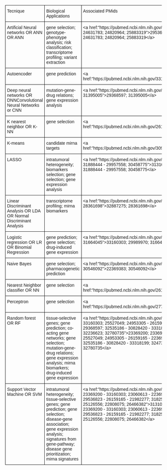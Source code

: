 <style type="text/css">
.tg  {border-collapse:collapse;border-spacing:0;margin:0px auto;}
.tg td{border-color:black;border-style:solid;border-width:1px;font-family:Arial, sans-serif;font-size:14px;
  overflow:hidden;padding:10px 5px;word-break:normal;}
.tg th{border-color:black;border-style:solid;border-width:1px;font-family:Arial, sans-serif;font-size:14px;
  font-weight:normal;overflow:hidden;padding:10px 5px;word-break:normal;}
.tg .tg-0lax{text-align:left;vertical-align:top}
.tg-sort-header::-moz-selection{background:0 0}
.tg-sort-header::selection{background:0 0}.tg-sort-header{cursor:pointer}
.tg-sort-header:after{content:'';float:right;margin-top:7px;border-width:0 5px 5px;border-style:solid;
  border-color:#404040 transparent;visibility:hidden}
.tg-sort-header:hover:after{visibility:visible}
.tg-sort-asc:after,.tg-sort-asc:hover:after,.tg-sort-desc:after{visibility:visible;opacity:.4}
.tg-sort-desc:after{border-bottom:none;border-width:5px 5px 0}@media screen and (max-width: 767px) {.tg {width: auto !important;}.tg col {width: auto !important;}.tg-wrap {overflow-x: auto;-webkit-overflow-scrolling: touch;margin: auto 0px;}}</style>
<div class="tg-wrap"><table id="tg-N02OK" class="tg">
<thead>
  <tr>
    <th class="tg-0lax">Tecnique</th>
    <th class="tg-0lax">Biological Applications</th>
    <th class="tg-0lax">Associated PMids</th>
  </tr>
</thead>
<tbody>
  <tr>
    <td class="tg-0lax">Artificial Neural networks OR ANN OR ANN</td>
    <td class="tg-0lax">gene selection; genotype-phenotype analysis; risk classification; transcriptome profiling; variant extraction</td>
    <td class="tg-0lax">&lt;a href:"https://pubmed.ncbi.nlm.nih.gov/29536823; 32359808; 24631783; 24820964; 25883319"&gt;29536823; 32359808; 24631783; 24820964; 25883319&lt;/a&gt;</td>
  </tr>
  <tr>
    <td class="tg-0lax">Autoencoder</td>
    <td class="tg-0lax">gene prediction</td>
    <td class="tg-0lax">&lt;a href:"https://pubmed.ncbi.nlm.nih.gov/33160303"&gt;33160303&lt;/a&gt;</td>
  </tr>
  <tr>
    <td class="tg-0lax">Deep neural networks OR DNNConvolutional Neural Networks or CNN</td>
    <td class="tg-0lax">mutation-gene-drug relations; gene expression analysis</td>
    <td class="tg-0lax">&lt;a href:"https://pubmed.ncbi.nlm.nih.gov/29368597; 31395005"&gt;29368597; 31395005&lt;/a&gt;</td>
  </tr>
  <tr>
    <td class="tg-0lax">K nearest neighbor OR K-NN</td>
    <td class="tg-0lax">gene selection</td>
    <td class="tg-0lax">&lt;a href:"https://pubmed.ncbi.nlm.nih.gov/26159165"&gt;26159165&lt;/a&gt;</td>
  </tr>
  <tr>
    <td class="tg-0lax">K-means</td>
    <td class="tg-0lax">candidate mirna targets</td>
    <td class="tg-0lax">&lt;a href:"https://pubmed.ncbi.nlm.nih.gov/30973878"&gt;30973878&lt;/a&gt;</td>
  </tr>
  <tr>
    <td class="tg-0lax">LASSO</td>
    <td class="tg-0lax">intratumoral heterogeneity; biomarkers selection; gene selection; gene expression analysis</td>
    <td class="tg-0lax">&lt;a href:"https://pubmed.ncbi.nlm.nih.gov/31310640; 30458775; 31888444 - 29957558; 30458775"&gt;31310640; 30458775; 31888444 - 29957558; 30458775&lt;/a&gt;</td>
  </tr>
  <tr>
    <td class="tg-0lax">Linear Discriminant Analysis OR LDA OR Normal Discriminant Analysis</td>
    <td class="tg-0lax">transcriptome profiling; mirna biomarkers</td>
    <td class="tg-0lax">&lt;a href:"https://pubmed.ncbi.nlm.nih.gov/32887275; 28361698"&gt;32887275; 28361698&lt;/a&gt;</td>
  </tr>
  <tr>
    <td class="tg-0lax">Logistic regression OR LR OR Binomial Regression</td>
    <td class="tg-0lax">gene prediction; gene selection; drug-induced gene expression</td>
    <td class="tg-0lax">&lt;a href:"https://pubmed.ncbi.nlm.nih.gov/33160303; 29989970; 31664045"&gt;33160303; 29989970; 31664045&lt;/a&gt;</td>
  </tr>
  <tr>
    <td class="tg-0lax">Naive Bayes</td>
    <td class="tg-0lax">gene selection; pharmacogenetic prediction</td>
    <td class="tg-0lax">&lt;a href:"https://pubmed.ncbi.nlm.nih.gov/22369383; 30546092"&gt;22369383; 30546092&lt;/a&gt;</td>
  </tr>
  <tr>
    <td class="tg-0lax">Nearest Neighbor classifier OR NN</td>
    <td class="tg-0lax">gene selection</td>
    <td class="tg-0lax">&lt;a href:"https://pubmed.ncbi.nlm.nih.gov/26159165"&gt;26159165&lt;/a&gt;</td>
  </tr>
  <tr>
    <td class="tg-0lax">Perceptron</td>
    <td class="tg-0lax">gene selection</td>
    <td class="tg-0lax">&lt;a href:"https://pubmed.ncbi.nlm.nih.gov/27762231"&gt;27762231&lt;/a&gt;</td>
  </tr>
  <tr>
    <td class="tg-0lax">Random forest OR RF</td>
    <td class="tg-0lax">tissue-selective genes; gene prediction; co-acting gene networks; gene selection; mutation-gene-drug relations; gene expression analysis; mirna biomarkers; drug-induced gene expression</td>
    <td class="tg-0lax">&lt;a href:"https://pubmed.ncbi.nlm.nih.gov/23369200; 23369200 - 33160303; 25527049; 24953305 - 26159165 - 22369383; 29368597; 32535186 - 30828420 - 33318199; 32473385 - 32236623; 32780735"&gt;23369200; 23369200 - 33160303; 25527049; 24953305 - 26159165 - 22369383; 29368597; 32535186 - 30828420 - 33318199; 32473385 - 32236623; 32780735&lt;/a&gt;</td>
  </tr>
  <tr>
    <td class="tg-0lax">Support Vector Machine OR SVM</td>
    <td class="tg-0lax">intratumoral heterogeneity; tissue-selective genes; gene prediction; gene selection; disease-gene association; gene expression analysis; signatures from gene-pathway; disease gene prioritization; mirna signatures</td>
    <td class="tg-0lax">&lt;a href:"https://pubmed.ncbi.nlm.nih.gov/31310640; 23369200; 23369200 - 33160303; 23060613 - 22369383 - 27762231 - 29536823 - 26159165 - 21982277; 31825992; 29468833; 25126556; 22808075; 26466382"&gt;31310640; 23369200; 23369200 - 33160303; 23060613 - 22369383 - 27762231 - 29536823 - 26159165 - 21982277; 31825992; 29468833; 25126556; 22808075; 26466382&lt;/a&gt;</td>
  </tr>
</tbody>
</table></div>
<script charset="utf-8">var TGSort=window.TGSort||function(n){"use strict";function r(n){return n?n.length:0}function t(n,t,e,o=0){for(e=r(n);o<e;++o)t(n[o],o)}function e(n){return n.split("").reverse().join("")}function o(n){var e=n[0];return t(n,function(n){for(;!n.startsWith(e);)e=e.substring(0,r(e)-1)}),r(e)}function u(n,r,e=[]){return t(n,function(n){r(n)&&e.push(n)}),e}var a=parseFloat;function i(n,r){return function(t){var e="";return t.replace(n,function(n,t,o){return e=t.replace(r,"")+"."+(o||"").substring(1)}),a(e)}}var s=i(/^(?:\s*)([+-]?(?:\d+)(?:,\d{3})*)(\.\d*)?$/g,/,/g),c=i(/^(?:\s*)([+-]?(?:\d+)(?:\.\d{3})*)(,\d*)?$/g,/\./g);function f(n){var t=a(n);return!isNaN(t)&&r(""+t)+1>=r(n)?t:NaN}function d(n){var e=[],o=n;return t([f,s,c],function(u){var a=[],i=[];t(n,function(n,r){r=u(n),a.push(r),r||i.push(n)}),r(i)<r(o)&&(o=i,e=a)}),r(u(o,function(n){return n==o[0]}))==r(o)?e:[]}function v(n){if("TABLE"==n.nodeName){for(var a=function(r){var e,o,u=[],a=[];return function n(r,e){e(r),t(r.childNodes,function(r){n(r,e)})}(n,function(n){"TR"==(o=n.nodeName)?(e=[],u.push(e),a.push(n)):"TD"!=o&&"TH"!=o||e.push(n)}),[u,a]}(),i=a[0],s=a[1],c=r(i),f=c>1&&r(i[0])<r(i[1])?1:0,v=f+1,p=i[f],h=r(p),l=[],g=[],N=[],m=v;m<c;++m){for(var T=0;T<h;++T){r(g)<h&&g.push([]);var C=i[m][T],L=C.textContent||C.innerText||"";g[T].push(L.trim())}N.push(m-v)}t(p,function(n,t){l[t]=0;var a=n.classList;a.add("tg-sort-header"),n.addEventListener("click",function(){var n=l[t];!function(){for(var n=0;n<h;++n){var r=p[n].classList;r.remove("tg-sort-asc"),r.remove("tg-sort-desc"),l[n]=0}}(),(n=1==n?-1:+!n)&&a.add(n>0?"tg-sort-asc":"tg-sort-desc"),l[t]=n;var i,f=g[t],m=function(r,t){return n*f[r].localeCompare(f[t])||n*(r-t)},T=function(n){var t=d(n);if(!r(t)){var u=o(n),a=o(n.map(e));t=d(n.map(function(n){return n.substring(u,r(n)-a)}))}return t}(f);(r(T)||r(T=r(u(i=f.map(Date.parse),isNaN))?[]:i))&&(m=function(r,t){var e=T[r],o=T[t],u=isNaN(e),a=isNaN(o);return u&&a?0:u?-n:a?n:e>o?n:e<o?-n:n*(r-t)});var C,L=N.slice();L.sort(m);for(var E=v;E<c;++E)(C=s[E].parentNode).removeChild(s[E]);for(E=v;E<c;++E)C.appendChild(s[v+L[E-v]])})})}}n.addEventListener("DOMContentLoaded",function(){for(var t=n.getElementsByClassName("tg"),e=0;e<r(t);++e)try{v(t[e])}catch(n){}})}(document)</script>
